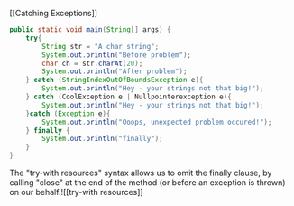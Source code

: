 [[Catching Exceptions]]
```Java
public static void main(String[] args) {
	try{
		String str = "A char string";
		System.out.println("Before problem");
		char ch = str.charAt(20);
		System.out.println("After problem");
	} catch (StringIndexOutOfBoundsException e){
		System.out.println("Hey - your strings not that big!");
	} catch (CoolException e | Nullpointerexception e){
		System.out.println("Hey - your strings not that big!");
	}catch (Exception e){
		System.out.println("Ooops, unexpected problem occured!");
	} finally {
		System.out.println("finally");
	}
}
```

The "try-with resources" syntax allows us to omit the finally clause, by calling "close" at the end of the method (or before an exception is thrown) on our behalf.![[try-with resources]]